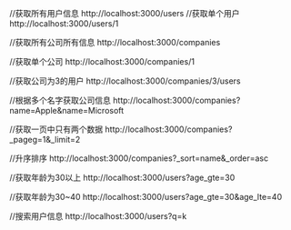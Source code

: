 //获取所有用户信息
http://localhost:3000/users
//获取单个用户
http://localhost:3000/users/1

//获取所有公司所有信息
http://localhost:3000/companies

//获取单个公司
http://localhost:3000/companies/1

//获取公司为3的用户
http://localhost:3000/companies/3/users

//根据多个名字获取公司信息
http://localhost:3000/companies?name=Apple&name=Microsoft

//获取一页中只有两个数据
http://localhost:3000/companies?_pageg=1&_limit=2

//升序排序
http://localhost:3000/companies?_sort=name&_order=asc


//获取年龄为30以上
http://localhost:3000/users?age_gte=30

//获取年龄为30~40
http://localhost:3000/users?age_gte=30&age_lte=40

//搜索用户信息
http://localhost:3000/users?q=k